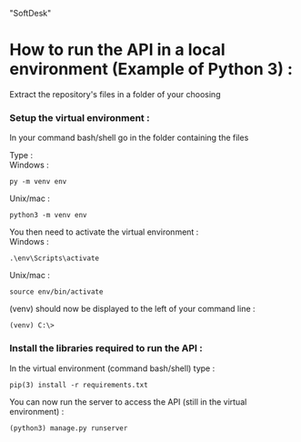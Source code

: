 "SoftDesk" 
# How to run the API in a local environment (Example of Python 3) :


Extract the repository's files in a folder of your choosing

### Setup the virtual environment :


In your command bash/shell go in the folder containing the files

Type :  
Windows :
```
py -m venv env
```
Unix/mac :
```
python3 -m venv env
```


You then need to activate the virtual environment :  
Windows :
```
.\env\Scripts\activate
```
Unix/mac :  
```
source env/bin/activate
```
(venv) should now be displayed to the left of your command line :
```
(venv) C:\>
```

### Install the libraries required to run the API :

In the virtual environment (command bash/shell) type : 
```
pip(3) install -r requirements.txt
```



You can now run the server to access the API (still in the virtual environment) :  

```
(python3) manage.py runserver

```
